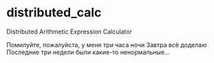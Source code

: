 # distributed_calc
Distributed Arithmetic Expression Calculator

Помилуйте, пожалуйста, у меня три часа ночи
Завтра всё доделаю
Последние три недели были какие-то ненормальные...

